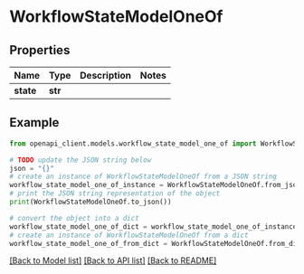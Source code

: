 # WorkflowStateModelOneOf


## Properties

Name | Type | Description | Notes
------------ | ------------- | ------------- | -------------
**state** | **str** |  | 

## Example

```python
from openapi_client.models.workflow_state_model_one_of import WorkflowStateModelOneOf

# TODO update the JSON string below
json = "{}"
# create an instance of WorkflowStateModelOneOf from a JSON string
workflow_state_model_one_of_instance = WorkflowStateModelOneOf.from_json(json)
# print the JSON string representation of the object
print(WorkflowStateModelOneOf.to_json())

# convert the object into a dict
workflow_state_model_one_of_dict = workflow_state_model_one_of_instance.to_dict()
# create an instance of WorkflowStateModelOneOf from a dict
workflow_state_model_one_of_from_dict = WorkflowStateModelOneOf.from_dict(workflow_state_model_one_of_dict)
```
[[Back to Model list]](../README.md#documentation-for-models) [[Back to API list]](../README.md#documentation-for-api-endpoints) [[Back to README]](../README.md)


